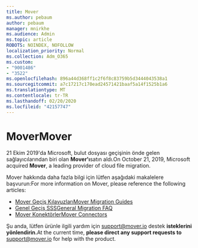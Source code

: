```yaml
---
title: Mover
ms.author: pebaum
author: pebaum
manager: mnirkhe
ms.audience: Admin
ms.topic: article
ROBOTS: NOINDEX, NOFOLLOW
localization_priority: Normal
ms.collection: Adm_O365
ms.custom:
- "9001486"
- "3522"
ms.openlocfilehash: 896a44d368ff1c2f6f8c83759b5d3444043538a1
ms.sourcegitcommit: a7c17217c170ead24571421baaf5a14f1525b1a6
ms.translationtype: MT
ms.contentlocale: tr-TR
ms.lasthandoff: 02/20/2020
ms.locfileid: "42157747"
---
```

# <a name="mover"></a><span data-ttu-id="66bdb-102">Mover</span><span class="sxs-lookup"><span data-stu-id="66bdb-102">Mover</span></span>

<span data-ttu-id="66bdb-103">21 Ekim 2019'da Microsoft, bulut dosyası geçişinin önde gelen sağlayıcılarından biri olan **Mover'ı**satın aldı.</span><span class="sxs-lookup"><span data-stu-id="66bdb-103">On October 21, 2019, Microsoft acquired **Mover**, a leading provider of cloud file migration.</span></span>

<span data-ttu-id="66bdb-104">Mover hakkında daha fazla bilgi için lütfen aşağıdaki makalelere başvurun:</span><span class="sxs-lookup"><span data-stu-id="66bdb-104">For more information on Mover, please reference the following articles:</span></span>

- [<span data-ttu-id="66bdb-105">Mover Geçiş Kılavuzları</span><span class="sxs-lookup"><span data-stu-id="66bdb-105">Mover Migration Guides</span></span>](https://mover.io/guides/)
- [<span data-ttu-id="66bdb-106">Genel Geçiş SSS</span><span class="sxs-lookup"><span data-stu-id="66bdb-106">General Migration FAQ</span></span>](https://mover.io/guides/general/)
- [<span data-ttu-id="66bdb-107">Mover Konektörler</span><span class="sxs-lookup"><span data-stu-id="66bdb-107">Mover Connectors</span></span>](https://mover.io/connectors/)

<span data-ttu-id="66bdb-108">Şu anda, lütfen ürünle ilgili yardım için [support@mover.io](mailto:support@mover.io) destek **isteklerini yönlendirin.**</span><span class="sxs-lookup"><span data-stu-id="66bdb-108">At the current time, **please direct any support requests to** [support@mover.io](mailto:support@mover.io) for help with the product.</span></span> 

 